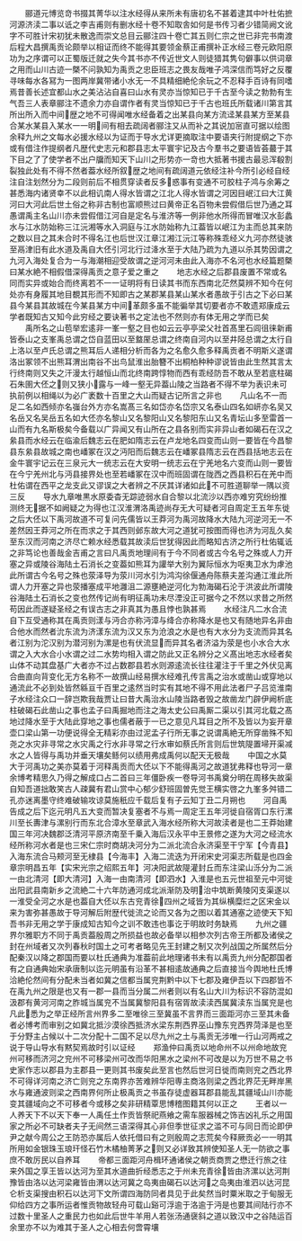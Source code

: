 <!-- { "loadSidebar": true } -->
　　郦道元博览竒书掇其菁华以注水经得从来所未有唐初名不甚着逮其中叶杜佑摭河源济渎二事以诋之李吉甫则有删水经十卷不知取舎如何是书传习者少错简阙文讹字不可胜计宋初犹未散逸而崇文总目云郦注四十卷亡其五则仁宗之世已非完书南渡后程大昌撰禹贡论颇举以相证而终不能得其要领金蔡正甫撰补正水经三卷元欧阳原功为之序谓可以正蜀版迁就之失今其书亦不传近世文人则徒猎其隽句僻事以供词章之用而山川古迹一槩不问孰知为禹贡之忠臣班志之畏友哉唯子鸿深信而笃好之反覆寻味每水各冩为一图两岸冀带诸小水无一不具精细絶伦余玩之不忍释手百诗有同嗜焉昔善长述宜都山水之美沾沾自喜曰山水有灵亦当惊知已于千古至今读之勃勃有生气吾三人表章郦注不遗余力亦自谓作者有灵当惊知已于千古也班氏所载诸川第言其所出所入而中间歴之地不可得闻唯水经备着之出某县向某方流迳某县某方至某县合某水某县入某水一一明间有相去疏阔者郦注又从而补之其说加宻直可据以绘图余释九州之文每水必援水经以为证而于导水尤详更摘取注中要语夹行附提纲之下亦或有借注作提纲者凡歴代史志元和郡县志太平寰宇记及古今羣书之要语皆荟蕞于其下目之了了使学者不出户牖而知天下山川之形势亦一竒也大抵著书援古最忌浑殽割裂独此处有不得不然者葢水经所叙歴之地间有疏阔道元依经注补今所引必经自经注自注划然分为二段则前后不相贯穿读者反多惑事有变通不可胶柱子鸿与余筹之甚悉海内诸贤幸不以此相讥南人得水皆谓之江北人得水皆谓之河因目岷江曰大江黄河曰大河此后世土俗之称非古制也富顺熊过曰黄帝正名百物未尝假借后世乃通之耳愚谓禹主名山川亦未尝假借江河自是定名与淮济等一例非他水所得而冒唯汉水彭蠡水与江水防始称三江沅湘等水入洞庭与江水防始称九江葢皆以岷江为主而总其来防之数以目之其未合时不得名江也后世汉江章江湘江沅江等称殊乖经义九河亦然徒骇至鬲津旧有此水道及禹自大伾引河北行过洚水至于大陆乃疏为九道以杀其势因谓之九河入海处复合为一与海潮相迎受故谓之逆河河未由此入海亦不名河也水经篇题槩曰某水絶不相假借深得禹贡之意子爱之重之
　　地志水经之后郡县废置不常或名同而实异或始合而终离若不一一证明将有日读其书而东西南北茫然莫辨不知今在何处亦有身履其地目覩其形而不知即古之某郡某县某山某水者愚故于引古之下必曰某县今某县其故城在今某县某方中间革颇多虽不能徧举其切要者亦不敢遗郑康成云学者既知古又知今此穷经之要诀著书之定法也不然则亦有体无用之学而已矣
　　禹所名之山苞举宏逺非一峯一壑之目也如云云亭亭梁父社首髙里石闾徂徕新甫皆泰山之支峯禹总谓之岱自蓝田以至盩厔总谓之终南自河内以至井陉总谓之太行自上洛以至卢氏总谓之熊耳后人递相分析而各为之名愈久愈多释禹贡者不明斯义遂谓洛出冢领不出熊耳渭出南谷不出鸟鼠淮出胎簪不出桐柏种种谬说皆由此生然其言太行终南则又失之汗漫太行越恒山而北终南跨惇物而西有乖经防吾不敢从至若底柱碣石朱圉大伾之则又狭小露与一峰一壑无异葢山陵之当路者不得不举为表识未可执前例以相绳以为必广袤数十百里之大山而疑古记所言之非也
　　凡山名不一而足二名如西倾亦名嵹台外方亦名嵩髙三名如岱亦名岱宗又名泰山四名如岍亦名吴又名岳又名吴岳五名如大伾亦名黎山又名黎阳山又名黎阳东山又名青坛山多至雷首一山而有九名斯极矣今备载以广异闻又有山所在之县各别而实非异山者如碣石在汉之絫县而水经云在临渝后魏志云在肥如隋志云在卢龙地名四变而山则一要皆在今昌黎县东絫县故城之南也嶓冢在汉之沔阳而后魏志云在嶓冢县隋志云在西县括地志云在金牛寰宇记云在三泉元大一统志云在大安明一统志云在宁羌地名六变而山则一要皆在今宁羌州北与沔县接界处也至若嶓冢在汉中而班固谓在陇西之西县积石在羌中而杜佑谓在西平之龙支此又谬误之大者辨之不厌其详诸如此不可胜道聊举一隅以资三反
　　导水九章唯黒水原委杳无踪迹弱水自合黎以北流沙以西亦难穷究纷纷推测终无据不如阙疑之为得也江汉淮渭洛禹迹尚存无大可疑者河自周定王五年东徙之后大伾以下禹河故道不可复问先儒皆以王莽河为禹河故降水大陆九河逆河无一不差然因王莽河之所在而求之于其西则邺东故大河之道犹可按图而得也济为河乱久矣至东汉而河南之济尽亡赖水经悉载其故渎后世犹得因此而略知古济之所行杜佑辄诋之非笃论也善哉金吉甫之言曰凡禹贡地理间有于今不同者或古今名号之殊或人力开塞之异或陵谷海陆土石消长之变葢如熊耳为讙举大别为翼际恒水为呕夷卫水为虖池此所谓古今名号之殊也荥泽导为荥川河水引为鸿沟徐偃通舟陈蔡夫差沟通江淮此所谓人力开塞之异也荥播塞成平地灉沮二源壅絶逆河化为勃海碣石沦于洪波此所谓陵谷海陆土石消长之变也然传记尚有明征禹功未尽湮没正可据今之不然以求昔之所然苟因此而遂疑圣经之有误古志之非真其为愚且悖也孰甚焉
　　水经注凡二水合流自下互受通称其在禹贡则漾与沔合亦称沔漳与绛合亦称降水是也又有随地异名非由合他水而然者沇东流为济漾东流为汉又东为沧浪之水是也有大水分为支流而异其名者江别为沱汉别为潜河别为漯是也有伏流显而异其名者济溢为荥是也小水合大水谓之入大水合小水谓之过二水势均相入谓之防此又正名辨分之义髙出地志水经者矣山体不动其盘基广大者亦不过占数郡县若水则源逺流长往往灌注于千里之外伏见离合曲直向背变化无方名称不一故撰山经易撰水经难孔传言禹之治水或凿山或穿地以通流此不必到处皆然緜亘千百里之逺然当时实有其地不得不用此法者尸子吕览淮南子水经注众口一辞岂欺我哉贾让曰昔大禹治水山陵当路者毁之故凿龙门辟伊阙析底柱破碣石此凿山之事也孟子曰禹掘地而注之海太史公曰禹厮二渠以引其河北载之髙地过降水至于大陆此穿地之事也儒者蔽于一已之意见凡耳目之所不及皆以为妄开章壶口梁山第一功便说得全无精彩亦由过泥孟子行所无事之说谓禹絶无所穿凿殊不知尧之水灾非寻常之水灾禹之行水非寻常之行水审如蔡氏所言则后世筑隄置埽开渠减水之人皆得与禹功并垂天壤矣鲧何以绩用弗成禹何以配天无极哉
　　中国之水莫大于河禹功之美亦莫着于河释禹贡而大伾以下不能得禹河之故道犹弗释也导河一章余博考精思久乃得之解成口占二首曰三年僵卧疾一卷导河书禹奠分明在周移失故渠自知吾道拙敢笑古人疎冀有君山赏中心郁少舒班固曽先觉王横实啓之九峯多舛错二孔亦迷离墨守终难破输攻谅莫施秖应千载后复有子云知丁丑二月朔也
　　河自禹告成之后下迄元明凡五大变而暂决复塞者不与焉一周定王五年河徙自宿胥口东行漯川至长夀津与漯别行而东北合漳水至章武入海水经所称大河故渎者是也二王莽始建国三年河决魏郡泛清河平原济南至千乗入海后汉永平中王景修之遂为大河之经流水经所称河水者是也三宋仁宗时商胡决河分为二派北流合永济渠至干宁军【今青县】入海东流合马颊河至无棣县【今海丰】入海二流迭为开闭宋史河渠志所载是也四金章宗明昌五年【实宋光宗之绍熙五年】河决阳武故隄灌封丘而东注梁山泺分为二派一由北清河【即大清河】入海一由南清河【即泗水】入淮是也五元世祖至元中河徙出阳武县南新乡之流絶二十六年防通河成北派渐防及明治中筑断黄陵冈支渠遂以一淮受全河之水是也葢自大伾以东古兖青徐四州之域皆为其纵横糜烂之区宋金以来为害弥甚愚故于导河解后附歴代徙流之论而又各为之图以着其通塞之迹使天下知吾书非无用之学于康成知古知今之训不敢违也事讫于明故时务缺焉
　　九州之疆界尔雅职方不同于禹贡葢殷周之所损益也故必备举以相参次列古帝王所都及诸侯之封在州域者又次列春秋时国土之可考者略见先王封建之制又次列战国之所属然后分配秦汉以降之郡国而要以杜氏通典为准葢前此地理诸书未有以禹贡九州分配郡国者有之自通典始宋承唐制以迄元明虽有沿革不甚相逺故通典之后直接当今舆地杜氏博洽絶伦然间有分配未当者如冀之信都当属兖荆黔中以下七郡及雍伊吾以下四郡皆不在禹九州之限是也又有一郡一县而当分属二州者则以有名山大川为标识不容防混如汲郡有黄河河南之胙城当属兖不当属冀黎阳县有宿胥故渎渎西属冀渎东当属兖是也凡此悉为之举正经所言州界多二至唯徐三至冀虽不言界而三面距河亦三至其未备者必博考而审别之如冀北抵沙漠徐西抵济水梁东荆西界巫山豫东兖西界菏泽是也至于分野主占候以十二次分配十二国不足以尽九州之土与禹贡无涉唯一行山河两戒之说于导山导水有黙契焉故时引以证经
　　郑渔仲曰禹贡以地命州不以州命地故兖州可移而济河之兖州不可移梁州可改而华阳黑水之梁州不可改是以为万世不易之书史家作志以郡县为主郡县一更则其书废矣此至言也然后世河日徙而南则兖之西北界不可得详河南之济亡则兖之东南界亦苦难辨华阳専主商洛则梁之西北界茫无畔岸黑水与雍通波则梁之西南界何所止极禹贡之书虽存徒虚器耳郡县能乱其疆域山川亦能变其疆域向之不可移者今或移之矣非研精覃思博稽图籍其何以正之
　　王者以一人养天下不以天下奉一人禹任土作贡皆祭祀燕飨之需车服器械之饰吉凶礼乐之用国家之所必不可缺者夫子无间然三语深得其心非但季世征求之滥不可与同日而论即伊尹之献今周公之王防恐亦属后人依托借曰有之则殷周之志荒矣今释厥贡必一一明其所用如金银珠玉琅玕怪石竹木橘柚菁茅之则又必详致其辨使知圣人无一防欲之事庶不敢厉民以自养耳
　　帝都三面距河舟楫环通诸侯之朝贡商贾之懋迁行旅之往来外国之享王皆以达河为至其水道曲折经悉志之于州未充青徐皆由济漯以达河荆豫皆由洛以达河梁雍皆由渭以达河冀之岛夷由碣石以达河之岛夷由淮泗以达河昆仑析支渠搜由积石以达河下文所谓四海防同者具见于此矣然当时粟米取之于甸服无仰给四方之事所运者惟贡物故轻舟可载山谿可浮逾于洛逾于沔是也要其间陆行亦不过数十里圣人之重民力也如此后世牛羊用人若张汤通襃斜之道以致汉中之谷陆运百余里亦不以为难其于圣人之心相去何啻霄壤
